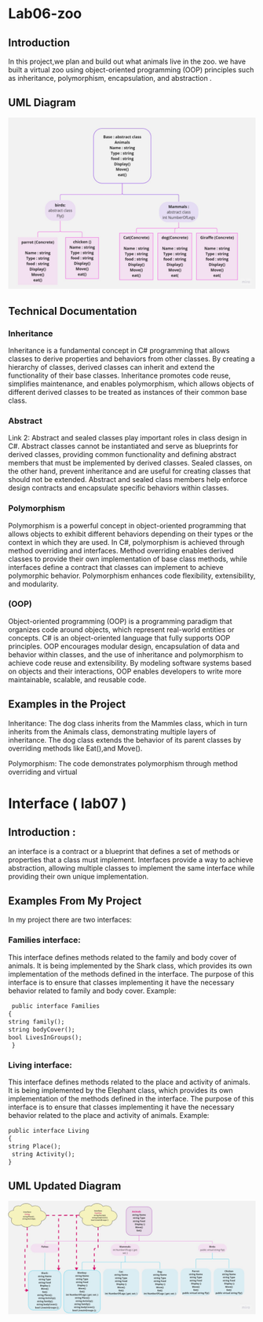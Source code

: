  # Lab06-zoo
## Introduction
In this project,we plan and build out what animals live in the zoo. we have built a virtual zoo using object-oriented programming 
(OOP) principles  such as inheritance, polymorphism,
encapsulation, and abstraction .
## UML Diagram
![](./lab666.jpg)
## Technical Documentation
### Inheritance
 Inheritance is a fundamental concept in C# programming that allows classes to derive properties and behaviors from other classes. By creating a hierarchy of classes, derived classes can inherit and extend the functionality of their base classes. Inheritance promotes code reuse, simplifies maintenance, and enables polymorphism, which allows objects of different derived classes to be treated as instances of their common base class.

### Abstract
Link 2: Abstract and sealed classes play important roles in class design in C#. Abstract classes cannot be instantiated and serve as blueprints for derived classes, providing common functionality and defining abstract members that must be implemented by derived classes. Sealed classes, on the other hand, prevent inheritance and are useful for creating classes that should not be extended. Abstract and sealed class members help enforce design contracts and encapsulate specific behaviors within classes.

### Polymorphism 
 Polymorphism is a powerful concept in object-oriented programming that allows objects to exhibit different behaviors depending on their types or the context in which they are used. In C#, polymorphism is achieved through method overriding and interfaces. Method overriding enables derived classes to provide their own implementation of base class methods, while interfaces define a contract that classes can implement to achieve polymorphic behavior. Polymorphism enhances code flexibility, extensibility, and modularity.

### (OOP)
Object-oriented programming (OOP) is a programming paradigm that organizes code around objects, which represent real-world entities or concepts. C# is an object-oriented language that fully supports OOP principles. OOP encourages modular design, encapsulation of data and behavior within classes, and the use of inheritance and polymorphism to achieve code reuse and extensibility. By modeling software systems based on objects and their interactions, OOP enables developers to write more maintainable, scalable, and reusable code.
## Examples in the Project
Inheritance: The dog class inherits from the Mammles class, which in turn inherits from the Animals class, demonstrating multiple layers of inheritance. The dog class extends the behavior of its parent classes by overriding methods like Eat(),and  Move().

Polymorphism: The code demonstrates polymorphism through method overriding and virtual

# Interface ( lab07 )
## Introduction :

 an interface is a contract or a blueprint that defines a set of methods or
 properties that a class must implement. Interfaces provide a way to achieve 
 abstraction, allowing multiple classes to implement the same interface 
 while providing their own unique implementation.
 ## Examples From My Project 
 In my project there are two interfaces:

### Families interface:

This interface defines methods related to the family and body cover of animals.
It is being implemented by the Shark class, which provides its own implementation of the methods defined in the interface.
The purpose of this interface is to ensure that classes implementing it have the necessary behavior related to family and body cover.
Example:


     public interface Families
    {
    string family();
    string bodyCover();
    bool LivesInGroups();
     }

### Living interface:

This interface defines methods related to the place and activity of animals.
It is being implemented by the Elephant class, which provides its own implementation of the methods defined in the interface.
The purpose of this interface is to ensure that classes implementing it have the necessary behavior related to the place and activity of animals.
Example:


    public interface Living
    {
    string Place();
     string Activity();
    }


## UML Updated  Diagram

   ![](./lab-7.jpg)
